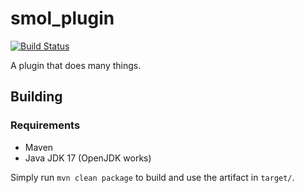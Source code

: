 # smol_plugin

[![Build Status](http://73.61.100.234:8000/job/smol_plugin/badge/icon)](http://jenkins.loudonlune.net/job/smol_plugin/)

A plugin that does many things.

## Building

### Requirements
 - Maven
 - Java JDK 17 (OpenJDK works)

Simply run `mvn clean package` to build and use the artifact in `target/`.

